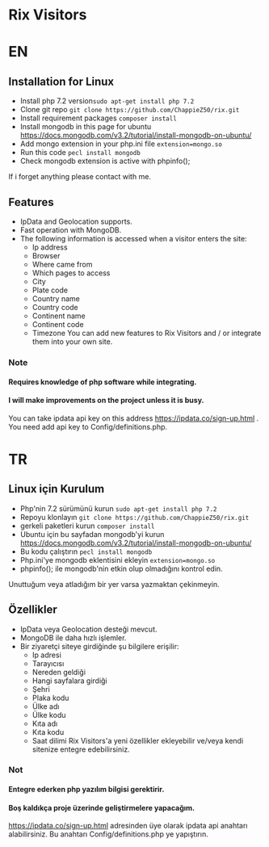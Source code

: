 # Rix Visitors

# EN

## Installation for Linux


-  Install php 7.2 version`sudo apt-get install php 7.2`
-  Clone git repo `git clone https://github.com/ChappieZ50/rix.git`
-  Install requirement packages `composer install`
-  Install mongodb in this page for ubuntu https://docs.mongodb.com/v3.2/tutorial/install-mongodb-on-ubuntu/
-  Add mongo extension in your php.ini file `extension=mongo.so`
-  Run this code `pecl install mongodb`
-  Check mongodb extension is active with phpinfo();

 If i forget anything please contact with me.

## Features
- IpData and Geolocation supports.
- Fast operation with MongoDB.
- The following information is accessed when a visitor enters the site:
  - Ip address
  - Browser
  - Where came from
  - Which pages to access
  - City
  - Plate code
  - Country name
  - Country code
  - Continent name
  - Continent code
  - Timezone
You can add new features to Rix Visitors and / or integrate them into your own site.

### Note
#### Requires knowledge of php software while integrating.
#### I will make improvements on the project unless it is busy.

You can take ipdata api key on this address https://ipdata.co/sign-up.html . You need add api key to Config/definitions.php.

# TR

## Linux için Kurulum

-  Php'nin 7.2 sürümünü kurun `sudo apt-get install php 7.2`
-  Repoyu klonlayın `git clone https://github.com/ChappieZ50/rix.git`
-  gerkeli paketleri kurun `composer install`
-  Ubuntu için bu sayfadan mongodb'yi kurun https://docs.mongodb.com/v3.2/tutorial/install-mongodb-on-ubuntu/
-  Bu kodu çalıştırın `pecl install mongodb`
-  Php.ini'ye mongodb eklentisini ekleyin `extension=mongo.so`
-  phpinfo(); ile mongodb'nin etkin olup olmadığını kontrol edin.

Unuttuğum veya atladığım bir yer varsa yazmaktan çekinmeyin.

## Özellikler
- IpData veya Geolocation desteği mevcut.
- MongoDB ile daha hızlı işlemler.
- Bir ziyaretçi siteye girdiğinde şu bilgilere erişilir:
  - Ip adresi
  - Tarayıcısı
  - Nereden geldiği
  - Hangi sayfalara girdiği
  - Şehri
  - Plaka kodu
  - Ülke adı
  - Ülke kodu
  - Kıta adı
  - Kıta kodu
  - Saat dilimi
Rix Visitors'a yeni özellikler ekleyebilir ve/veya kendi sitenize entegre edebilirsiniz. 

### Not
#### Entegre ederken php yazılım bilgisi gerektirir.
#### Boş kaldıkça proje üzerinde geliştirmelere yapacağım.

https://ipdata.co/sign-up.html adresinden üye olarak ipdata api anahtarı alabilirsiniz. Bu anahtarı Config/definitions.php ye yapıştırın.



